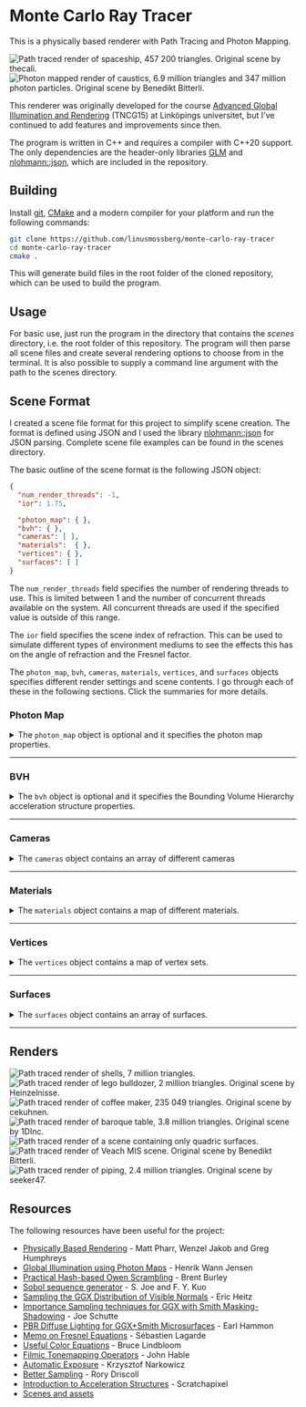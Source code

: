 # Monte Carlo Ray Tracer

This is a physically based renderer with Path Tracing and Photon Mapping.

![Path traced render of spaceship, 457 200 triangles. Original scene by thecali.](https://i.imgur.com/rSVyvl0.jpg "Path traced render of spaceship, 457 200 triangles. Original scene by thecali.")
![Photon mapped render of caustics, 6.9 million triangles and 347 million photon particles. Original scene by Benedikt Bitterli.](https://i.imgur.com/BsagYAi.jpg "Photon mapped render of caustics, 6.9 million triangles and 347 million photon particles. Original scene by Benedikt Bitterli.")

This renderer was originally developed for the course [Advanced Global Illumination and Rendering](https://liu.se/studieinfo/en/kurs/tncg15) (TNCG15) at Linköpings universitet, but I've continued to add features and improvements since then.

The program is written in C++ and requires a compiler with C++20 support. The only dependencies are the header-only libraries [GLM](https://glm.g-truc.net/) and [nlohmann::json](https://github.com/nlohmann/json), which are included in the repository.

## Building

Install [git](https://git-scm.com/), [CMake](https://cmake.org/download/) and a modern compiler for your platform and run the following commands:
```sh
git clone https://github.com/linusmossberg/monte-carlo-ray-tracer
cd monte-carlo-ray-tracer
cmake .
```
This will generate build files in the root folder of the cloned repository, which can be used to build the program.

## Usage

For basic use, just run the program in the directory that contains the *scenes* directory, i.e. the root folder of this repository. The program will then parse all scene files and create several rendering options to choose from in the terminal. It is also possible to supply a command line argument with the path to the scenes directory.

## Scene Format

I created a scene file format for this project to simplify scene creation. The format is defined using JSON and I used the library [nlohmann::json](https://github.com/nlohmann/json) for JSON parsing. Complete scene file examples can be found in the scenes directory.

The basic outline of the scene format is the following JSON object:

```json
{
  "num_render_threads": -1,
  "ior": 1.75,

  "photon_map": { },
  "bvh": { },
  "cameras": [ ],
  "materials":  { },
  "vertices": { },
  "surfaces": [ ]
}
```

The `num_render_threads` field specifies the number of rendering threads to use. This is limited between 1 and the number of concurrent threads available on the system. All concurrent threads are used if the specified value is outside of this range.

The `ior` field specifies the scene index of refraction. This can be used to simulate different types of environment mediums to see the effects this has on the angle of refraction and the Fresnel factor.

The `photon_map`, `bvh`, `cameras`, `materials`, `vertices`, and `surfaces` objects specifies different render settings and scene contents. I go through each of these in the following sections. Click the summaries for more details.

### Photon Map

<details><summary>The <code>photon_map</code> object is optional and it specifies the photon map properties.</summary><br>

Example:
```json
"photon_map": {
  "emissions": 1e6,
  "caustic_factor": 100.0,
  "k_nearest_photons": 50,
  "max_photons_per_octree_leaf": 200,
  "direct_visualization": false
}
```

The `emissions` field determines the base number of rays that should be emitted from light sources. More emissions will result in more spawned photons. 

The `caustic_factor` determines how many times more caustic photons should be generated relative to other photon types. 1 is the "natural" factor, but this results in blurry caustics since the caustic photon map is visualized directly.

The `k_nearest_photons` field specifies the number of nearest photons to search for and use in the radiance estimate each time a photon map is evaluated at a point. Larger values create better but less localized (blurrier) estimates since the search sphere is expanded to cover the target number of photons.

The `max_photons_per_octree_leaf` field affects both the octree search performance and memory usage of the application. Best performance is usually achieved with `max_photons_per_octree_leaf` = `k_nearest_photons`, but larger values reduces memory usage.

The `direct_visualization` field can be used to visualize the photon maps directly. Setting this to true will make the program evaluate the global radiance at the first diffuse reflection.
</details>

___

### BVH

<details><summary>The <code>bvh</code> object is optional and it specifies the Bounding Volume Hierarchy acceleration structure properties.</summary><br>

Example:
```json
"bvh": {
    "type": "quaternary_sah",
    "bins_per_axis": 16
}
```

Normal naive scene intersection is used if this object is not specified. The `type` field specifies the hierarchy method to use when constructing the tree.

| `type`  | Method | 
| ------- | ------ | 
| `octree` | First creates an octree by iterative insertion of the primitive centroids, and then transforms this tree into a BVH by just transferring the octree node hierarchy and computing the bounding boxes. | 
| `binary_sah` | Creates a binary-tree BVH by recursively splitting the primitives into two groups. The split occurs along the axis with the largest primitive centroid extent, and the split position is determined by the Surface Area Heuristic (SAH). Binning is performed to reduce the number of evaluated split coordinates along the axis, and the number of bins is determined by the `bins_per_axis` field. | 
| `quaternary_sah` | Creates a quaternary-tree BVH by recursively splitting the primitives into the four groups that results in the lowest SAH-cost. This is similar to the binary version, but the split now occurs along two axes. The bins form a regular 2D grid and (`bins_per_axis`-1)<sup>2</sup> possible split coordinates are evaluated. |

I've also tried splitting along all three axes each recursion to create octonary-trees. This produces good results but there's not much of an improvement compared to the quaternary version and the construction time becomes much longer due to the dimensionality curse when using 3D bins.

`quaternary_sah` takes the longest to construct but tends to produce the best results. `octree` and `binary_sah` are faster to construct which is useful for quick renders. This is especially the case for the octree method, which surprisingly seems to be both faster to construct and create higher quality trees than the binary-tree SAH method.
</details>

___

### Cameras

<details><summary>The <code>cameras</code> object contains an array of different cameras</summary><br>

Example:
```json
"cameras": [
  {
    "focal_length": 23,
    "sensor_width": 35,
    "f_stop": 1.8,
    "eye": [ -2, 0, 0 ],
    "look_at": [ 13, -0.55, 0 ],
    "image": { 
      "width": 960, 
      "height": 720, 
      "exposure_compensation": -1, 
      "gain_compensation": 0.5 
    },
    "film": {
      "filter": "Lanczos",
      "radius": 2
    },
    "sqrtspp": 4,
    "savename": "c1b"
  },
  {
    "focal_length": 50,
    "sensor_width": 35,
    "f_stop": 5.6,
    "focus_distance": 3,
    "eye": [ -1, 0, 0 ],
    "forward": [ 1, 0, 0 ],
    "up": [ 0, 1, 0 ],
    "image": { 
      "width": 960, 
      "height": 540,
      "tonemapper": "ACES"
    },
    "film": {
      "filter": "Hermite",
      "radius": 1
    },
    "sqrtspp": 1,
    "savename": "c2"
  }
]
```

The `focal_length` and `sensor_width` fields are defined in millimeters. A sensor width of 35mm (full frame) is most often useful since focal lengths normally are defined in terms of 35mm-equivalent focal lengths.

The `eye` field defines the position of the camera, and the `up` and `forward` fields defines the orientation vectors of the camera. The up and forward vectors can be replaced with the `look_at` field, which defines the coordinate that the camera should look at instead.

The `f_stop` and `focus_distance` fields defines the depth of field properties of the camera and are optional. The distance from the camera to the `look_at` coordinate is used as focus distance if this coordinate is specified and if no valid focus distance is specified.

The `sqrtspp` field defines the square-rooted number of ray paths that should be sampled from each pixel in the camera.

The `savename` property defines the name of the resulting saved image file. Images are saved in TGA format.

#### Image

The `image` object specifies the image properties of the camera. The `width` and `height` fields specifies the image resolution in pixels.

The `tonemapper` field specifies which tonemapper to use. The available ones are `Hable` ([filmic tonemapper by John Hable](http://filmicworlds.com/blog/filmic-tonemapping-operators/)) and `ACES` ([fitted by Stephen Hill](https://twitter.com/self_shadow)).

The program has histogram-based auto-exposure which centers the histogram around the 0.5 intensity level before applying tone mapping (corresponding to controlling the amount of light that reaches the film/sensor). This can be offset with the optional `exposure_compensation` field, which specifies the [exposure compensation](https://en.wikipedia.org/wiki/Exposure_compensation) in EV units (stops). 

The program also has a histogram-based auto-gain method which is applied after auto-exposure and tone-mapping, which instead tries to position the histogram of the resulting image to the right. This can similarly be offset with the optional `gain_compensation` field, which is also specified in EV units.

The reason for separating these steps is that the tone-mapping/camera response is non-linear, and as a result `exposure_compensation` mostly controls the camera response (contrast, dynamic range etc.) while `gain_compensation` controls the overall image intensity.

#### Film

The `film` object is optional and it specifies the image reconstruction method. The `filter` field specifies which filter to use and the `radius` field the radius/width of that filter. The `radius` field is optional and the program uses a reasonable value if this field is omitted. The available filters are shown in the figure below (with radius 2).

![Filters](https://user-images.githubusercontent.com/15798094/156931794-8bf84035-0a83-4231-ba73-d7c1c23da231.svg "Filters")

The filters with negative lobes improves sharpness, but they don't work well for images with sharp HDR transitions since this causes severe ringing artifacts. A non-negative filter with a small radius (e.g. Hermite with radius 1) is probably preferable in such cases. The program uses the box filter with radius 0.5 by default, which is equivalent to the naive method of simply averaging the samples for each pixel.
</details>

___

### Materials

<details><summary>The <code>materials</code> object contains a map of different materials.</summary><br>

Example:
```json
"materials": {
  "default": {
      "reflectance": 0.73,
      "roughness": 10.0
  },
  "iron": {
    "ior": "data/spectral-distributions/iron.csv"
  },
  "silver": {
    "specular_roughness": 0.06,
    "ior": {
      "real": [0.03122206, 0.02993163, 0.03752037],
      "imaginary": [4.52084303, 3.61703254, 2.59526494]
    }
  },
  "crystal": {
    "ior": 2.0,
    "transparency":  1.0,
    "transmittance": [ 0.5, 1.0, 0.9 ],
    "specular_roughness": 0.1
  },
  "one_sheet_hyperboloid": {
    "specular_reflectance": 0.5,
    "ior": 1.333,
    "reflectance": "#80B1D3"
  },
  "light": {
    "reflectance": 0.9,
    "emittance": [ 1000, 1000, 1000 ]
  },
  "horizon-light": {
    "emittance": { "illuminant": "D50", "scale": 1000 }
  },
  "3000-kelvin-blackbody-radiator": {
    "emittance": { "temperature": 3000, "scale": 1000 }
  }
}
```

The key string is used later when assigning a material to a surface. The material with the `default` key string is used for all surfaces that hasn't specified a material.

The material fields are:

| field                  | type        | default | interval    |
| ---------------------- | ----------- | ------- | ----------- |
| `reflectance`          | RGB         | 1       | [0, 1]      |
| `specular_reflectance` | RGB         | 1       | [0, 1]      |
| `transmittance`        | RGB         | 1       | [0, 1]      |
| `emittance`            | RGB         | 0       | [0, ∞)      |
| `roughness`            | scalar      | 0       | [0, ∞)      |
| `specular_roughness`   | scalar      | 0       | [0, 1]      |
| `transparency`         | scalar      | 0       | [0, 1]      |
| `perfect_mirror`       | bool        | false   | {f, t}      |
| `ior`                  | [IOR](#ior) | 0       | [IOR](#ior) |

These fields are all optional and any combination of fields can be used. A material can for example be a combination of diffusely reflecting, specularly reflecting, emissive, transmissive (specularly refracting) and rough. If set to true, the `perfect_mirror` field overrides most other fields to simulate a perfect mirror with infinite IOR.

The `reflectance`, `specular_reflectance` and `transmittance` fields specifies the amount of radiance that should be diffusely reflected and specularly reflected/transmitted for each RGB channel. This is a simplification since these are spectral properties that varies with wavelength and not by the resulting tristimulus values of the virtual camera, but this is computationally cheaper and simpler. These properties now take gamma-corrected values and linearizes them internally to make it easier to pick colors via color pickers.

The `emittance` field defines the radiant flux of each RGB channel in watts. This means that surfaces with different surface areas will emit the same amount of radiant energy if they are assigned the same emissive material. It's also possible to set the emittance by specifying an object with either an `illuminant` or a `temperature` field, along with a `scale` field. The `illuminant` field is used to specify a [CIE standard illuminant](https://en.wikipedia.org/wiki/Standard_illuminant), while the `temperature` field is used to specify a blackbody radiator in kelvin.

#### IOR

For dielectric materials such as glass and plastic, the `ior` field is specified as a scalar value in the range [1, ∞). If this value is less than 1, then the material will only produce diffuse reflections regardless of scene IOR. For conductive materials such as metals, the `ior` field is instead specified as a complex-valued IOR object with a `real` and an `imaginary` field specified as RGB vectors.

The `real` part is often called *n* and it represents the usual index of refraction that is also present in dielectrics, but the spectral dependence is now considered as well. The real part varies over the visible spectrum for dielectrics also (e.g. `[1.521, 1.525, 1.533]` for soda-lime glass), but refraction is difficult for spectrally varying IOR.

The `imaginary` part is often called *k* and it represents the absorption coefficient. The imaginary part is non-zero for conductives and zero for dielectrics, which means that conductives rapidly absorbs the transmitted radiance while dielectrics let it pass through.

Spectral distributions of these values are available at [refractiveindex.info](https://refractiveindex.info/). These spectral distributions can be reduced to linear sRGB by integrating the product of the spectral distributions and each of the CIE color matching functions over the visible spectrum, and then converting the resulting XYZ tristimulus values to linear sRGB. The program does this automatically if a path to a downloaded CSV file with spectral data is provided for the `ior` field, but I also wrote the following MATLAB script to get the values directly:

```matlab
% Read CIE cmfs, http://cvrl.ioo.ucl.ac.uk/cmfs.htm
xyz_cmfs = readmatrix('ciexyz31_1.csv');
xyz_w = xyz_cmfs(:,1); xyz = xyz_cmfs(:,2:4);

% Read complex IOR spectral distribution for iron
data = readtable('Johnson.csv');
[~,index] = ismember("wl",data.wl); % Find start position of k data

n_sRGB = integrate(data(1:index-1, :), xyz, xyz_w);
k_sRGB = integrate(data(index+1:end, :), xyz, xyz_w);

fprintf('"real": [%.8f, %.8f, %.8f],\n', n_sRGB)
fprintf('"imaginary": [%.8f, %.8f, %.8f]\n', k_sRGB)

function sRGB = integrate(data, xyz, xyz_w)
    spd = str2double(data.n);
    spd_w = str2double(data.wl) * 1000; % micro- to nanometers;
    
    % Average duplicate wavelengths
    [spd_w, ~, idx] = unique(spd_w); spd = accumarray(idx, spd, [], @mean);

    % Interpolate to align the spectral data wavelengths with the CMF's
    spd_interp = interp1(spd_w, spd, xyz_w, 'pchip');

    % Integrate using Riemann sum
    XYZ = (xyz' * spd_interp)' / sum(xyz(:,2));

    % Convert to linear sRGB
    sRGB = xyz2rgb(XYZ, 'colorspace', 'linear-rgb', 'WhitePoint', 'e');
end
```

Note that I implicitly use a constant illuminant `I(λ)` and stepsize `Δλ`, which results in:

<pre><code>X = ∫(S(λ)x(λ)I(λ)dλ) / ∫(y(λ)I(λ)dλ) ≈
  ≈ Σ(S(λ)x(λ)I(λ)Δλ) / Σ(y(λ)I(λ)Δλ) =
  = (<del>I(λ)Δλ</del> · Σ(S(λ)x(λ))) / (<del>I(λ)Δλ</del> · Σ(y(λ))) =
  = Σ(S(λ)x(λ)) / Σ(y(λ))</code></pre>

and the same for `Y` and `Z`. The constant illuminant is also the reason why the equal energy white point is used for `xyz2rgb`. A few metal materials based on measured data are available in *scenes/metals.json*.

![Metals with complex IOR based on measured data. Au, Ag, Cu, Fe, Al, Hg, Ni, Pd.](https://user-images.githubusercontent.com/15798094/104471328-010ff380-55bb-11eb-8f04-1f550129c28f.jpg "Metals with complex IOR based on measured data. Au, Ag, Cu, Fe, Al, Hg, Ni, Pd.")

</details>

___

### Vertices

<details><summary>The <code>vertices</code> object contains a map of vertex sets.</summary><br>

Example:
```json
"vertices": {
  "light": [
    [ 8, 4.9, -2.5 ],
    [ 9, 4.9, -2.5 ],
    [ 9, 4.9, -1.5 ],
    [ 8, 4.9, -1.5 ]
  ],
  "crystal": [
    [ 8.28362, -5.0, -4.78046 ],
    [ 6.47867, -0.90516, -3.67389 ],
    [ 7.97071, -0.85108, -2.79588 ],
    [ 7.93553, -0.41379, -4.47145 ],
    [ 6.63966, 3.55331, -2.51368 ]
  ]
}
```

Each vertex set contains an array of vertices specified as xyz-coordinates. The vertex set key string is used later to specify which set of vertices to build the surface from when creating surfaces of `object` type.
</details>

___

### Surfaces

<details><summary>The <code>surfaces</code> object contains an array of surfaces.</summary><br>

Example:
```json
"surfaces": [
  {
    "type": "object",
    "smooth": true,
    "file": "data/stanford_dragon.obj"
  },
  {
    "type": "object",
    "material": "light",
    "vertex_set": "light",
    "triangles": [
      [ 0, 1, 2 ],
      [ 0, 2, 3 ]
    ]
  },
  {
    "type": "object",
    "material": "crystal",
    "vertex_set": "crystal",
    "triangles": [
      [ 0, 2, 1 ],
      [ 0, 3, 2 ],
      [ 0, 1, 3 ],
      [ 2, 4, 1 ],
      [ 1, 4, 3 ],
      [ 3, 4, 2 ]
    ]
  },
  {
    "type": "sphere",
    "position": [ 9.25261, -3.70517, -0.58328 ],
    "radius": 1.15485
  },
  {
    "type": "triangle",
    "material":  "silver",
    "vertices": [ 
      [ 9, 4.9, -2.5 ],
      [ 9, 4.9, -1.5 ],
      [ 8, 4.9, -1.5 ]
    ]
  },
  {
    "type": "quadric",
    "material": "one_sheet_hyperboloid",
    "XX": -1, "YY": 1, "ZZ": 1, "R": -1,
    "bound_dimensions": [1.0, 0.2, 0.2],
    "position": [0.3, 0.3, 0.125],
    "scale": 0.025,
    "rotation": [45, 0, 0]
  }
]
```

Each surface has a `type` field which can be either `sphere`, `triangle`, `object` or `quadric`. All surfaces also has an optional `material` field, which specifies the material that the surface should use by material key string. 

All surface types can also be transformed using the optional `position`, `rotation` (degrees) and `scale` fields specified as xyz-vectors. The remaining fields are type specific.

#### Sphere
The sphere radius is defined by the `radius` field.

#### Triangle
The triangle is simply defined by its vertices, which is defined by the 3 vertices in the vertex array `vertices` in xyz-coordinates. The order of the vertices defines the normal direction.

#### Object
The object surface type defines a triangle mesh object that consists of multiple triangles. The `vertex_set` field can be used to specify the key string of the vertex set to pull vertices from, and the `triangles` field then specifies the array of triangles of the object. Each triangle of the array consists of 3 indices that references the corresponding vertex index in the vertex set. Alternatively, the `file` field can be used to specify a path to an OBJ-file to load instead. The path should be relative to the scenes directory. 

The program uses normal interpolation for smooth shading if the `smooth` field is set to true. This will either compute area+angle weighted vertex normals or use the vertex normals from the OBJ file if they exist.

#### Quadric
A quadric surface consists of all points `(x,y,z)` that satisfies the quadric equation<sup>1</sup>:

<pre><code>Ax<sup>2</sup> + Bxy + Cxz + Dx + Ey<sup>2</sup> + Fyz + Gy + Hz<sup>2</sup> + Iz + J = 0</code></pre>

where `A`, `B`, `C` etc. are real constants. A sphere with radius 1 can for example be defined by:

<pre><code>x<sup>2</sup> + y<sup>2</sup> + z<sup>2</sup> - 1 = 0</code></pre>

with constants `J=-1`, `A=E=H=1` and the rest 0. This is achieved in the program by specifying the following fields for a quadric surface:
```json
"XX": 1, "YY": 1, "ZZ": 1, "R": -1,
```
Instead of the usual constant names, I've opted for more descriptive field names that correspond to the expression that the field value is multiplied with in the quadric equation. The `R` field corresponds to `J` in the quadric equation, i.e. the scalar constant added at the end. The value of unspecified constants are set to 0.

The `bound_dimensions` field specifies the dimensions of the axis-aligned bounding box that the quadric surface is confined to.

Quadric surfaces currently do not support emissive materials (the emissive part is simply ignored).

___
<sup>1</sup> The usual quadric equation looks slightly different when it's derived from the quadric matrix representation *p<sup>T</sup>Qp* since this results in some constants being doubled. The program uses this representation internally, but I've eliminated this in the scene format since it's easier to not have to think about whether or not some constants will be doubled when creating a surface.
</details>

___

## Renders

![Path traced render of shells, 7 million triangles.](https://imgur.com/9Im3WBW.jpg "Path traced render of shells, 7 million triangles.")
![Path traced render of lego bulldozer, 2 million triangles. Original scene by Heinzelnisse.](https://imgur.com/zmBM0gP.jpg "Path traced render of lego bulldozer, 2 million triangles. Original scene by Heinzelnisse.")
![Path traced render of coffee maker, 235 049 triangles. Original scene by cekuhnen.](https://imgur.com/38jhuBX.jpg "Path traced render of coffee maker, 235 049 triangles. Original scene by cekuhnen.")
![Path traced render of baroque table, 3.8 million triangles. Original scene by 1DInc.](https://imgur.com/N3cM7Hl.jpg "Path traced render of baroque table, 3.8 million triangles. Original scene by 1DInc.")
![Path traced render of a scene containing only quadric surfaces.](https://user-images.githubusercontent.com/15798094/104470916-847d1500-55ba-11eb-99df-e600d248f495.jpg "Path traced render of a scene containing only quadric surfaces.")
![Path traced render of Veach MIS scene. Original scene by Benedikt Bitterli.](https://imgur.com/oNbmpir.jpg "Path traced render of Veach MIS scene. Original scene by Benedikt Bitterli.")
![Path traced render of piping, 2.4 million triangles. Original scene by seeker47.](https://imgur.com/AGnRbfX.jpg "Path traced render of piping, 2.4 million triangles. Original scene by seeker47.")

## Resources

The following resources have been useful for the project:
* [Physically Based Rendering](http://www.pbr-book.org/) - Matt Pharr, Wenzel Jakob and Greg Humphreys
* [Global Illumination using Photon Maps](http://graphics.stanford.edu/~henrik/papers/ewr7/ewr7.html) - Henrik Wann Jensen
* [Practical Hash-based Owen Scrambling](https://jcgt.org/published/0009/04/01/) - Brent Burley
* [Sobol sequence generator](https://web.maths.unsw.edu.au/~fkuo/sobol/) - S. Joe and F. Y. Kuo
* [Sampling the GGX Distribution of Visible Normals](http://jcgt.org/published/0007/04/01/) - Eric Heitz
* [Importance Sampling techniques for GGX with Smith Masking-Shadowing](https://schuttejoe.github.io/post/ggximportancesamplingpart2/) - Joe Schutte
* [PBR Diffuse Lighting for GGX+Smith Microsurfaces](https://twvideo01.ubm-us.net/o1/vault/gdc2017/Presentations/Hammon_Earl_PBR_Diffuse_Lighting.pdf) - Earl Hammon
* [Memo on Fresnel Equations](https://seblagarde.wordpress.com/2013/04/29/memo-on-fresnel-equations/) - Sébastien Lagarde
* [Useful Color Equations](http://www.brucelindbloom.com/) - Bruce Lindbloom
* [Filmic Tonemapping Operators](http://filmicworlds.com/blog/filmic-tonemapping-operators/) - John Hable
* [Automatic Exposure](https://knarkowicz.wordpress.com/2016/01/09/automatic-exposure/) - Krzysztof Narkowicz
* [Better Sampling](http://www.rorydriscoll.com/2009/01/07/better-sampling/) - Rory Driscoll
* [Introduction to Acceleration Structures](https://www.scratchapixel.com/lessons/advanced-rendering/introduction-acceleration-structure/bounding-volume-hierarchy-BVH-part1) - Scratchapixel
* [Scenes and assets](scenes/README.md)
